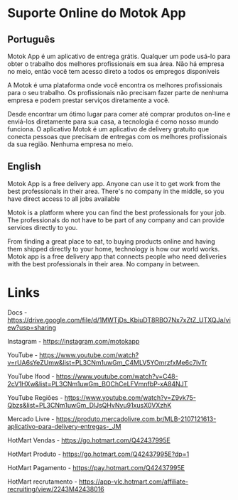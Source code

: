 # Suporte Online do Motok App

## Português

Motok App é um aplicativo de entrega grátis. Qualquer um pode usá-lo para obter o trabalho dos melhores profissionais em sua área. Não há empresa no meio, então você tem acesso direto a todos os empregos disponíveis

A Motok é uma plataforma onde você encontra os melhores profissionais para o seu trabalho. Os profissionais não precisam fazer parte de nenhuma empresa e podem prestar serviços diretamente a você.

Desde encontrar um ótimo lugar para comer até comprar produtos on-line e enviá-los diretamente para sua casa, a tecnologia é como nosso mundo funciona. O aplicativo Motok é um aplicativo de delivery gratuito que conecta pessoas que precisam de entregas com os melhores profissionais da sua região. Nenhuma empresa no meio.

## English

Motok App is a free delivery app. Anyone can use it to get work from the best professionals in their area. There's no company in the middle, so you have direct access to all jobs available

Motok is a platform where you can find the best professionals for your job. The professionals do not have to be part of any company and can provide services directly to you.

From finding a great place to eat, to buying products online and having them shipped directly to your home, technology is how our world works. Motok app is a free delivery app that connects people who need deliveries with the best professionals in their area. No company in between.


# Links 

Docs          - https://drive.google.com/file/d/1MWTjDs_KbiuDT8RBO7Nx7xZtZ_UTXQJa/view?usp=sharing

Instagram 	          - https://instagram.com/motokapp

YouTube               - https://www.youtube.com/watch?v=rUA6sYeZUmw&list=PL3CNm1uwGm_C4MLV5YOmrzfxMe6c7IvTr

YouTube Ifood         - https://www.youtube.com/watch?v=C48-2cV1HXw&list=PL3CNm1uwGm_BOChCeLFVmnfbP-xA84NJT

YouTube Regiões       - https://www.youtube.com/watch?v=Z9vk75-Qbzs&list=PL3CNm1uwGm_DlJsQHvNyu91xusX0VXzhK

Mercado Livre         - https://produto.mercadolivre.com.br/MLB-2107121613-aplicativo-para-delivery-entregas-_JM

HotMart Vendas 	      - https://go.hotmart.com/Q42437995E

HotMart Produto       - https://go.hotmart.com/Q42437995E?dp=1

HotMart Pagamento     - https://pay.hotmart.com/Q42437995E

HotMart recrutamento  - https://app-vlc.hotmart.com/affiliate-recruiting/view/2243M42438016
